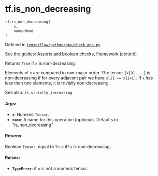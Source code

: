 <div itemscope itemtype="http://developers.google.com/ReferenceObject">
<meta itemprop="name" content="tf.is_non_decreasing" />
</div>

# tf.is_non_decreasing

``` python
tf.is_non_decreasing(
    x,
    name=None
)
```



Defined in [`tensorflow/python/ops/check_ops.py`](https://www.tensorflow.org/code/tensorflow/python/ops/check_ops.py).

See the guides: [Asserts and boolean checks](../../../api_guides/python/check_ops.md), [Framework (contrib)](../../../api_guides/python/contrib.framework.md)

Returns `True` if `x` is non-decreasing.

Elements of `x` are compared in row-major order.  The tensor `[x[0],...]`
is non-decreasing if for every adjacent pair we have `x[i] <= x[i+1]`.
If `x` has less than two elements, it is trivially non-decreasing.

See also:  `is_strictly_increasing`

#### Args:

* <b>`x`</b>: Numeric `Tensor`.
* <b>`name`</b>: A name for this operation (optional).  Defaults to "is_non_decreasing"


#### Returns:

Boolean `Tensor`, equal to `True` iff `x` is non-decreasing.


#### Raises:

* <b>`TypeError`</b>: if `x` is not a numeric tensor.